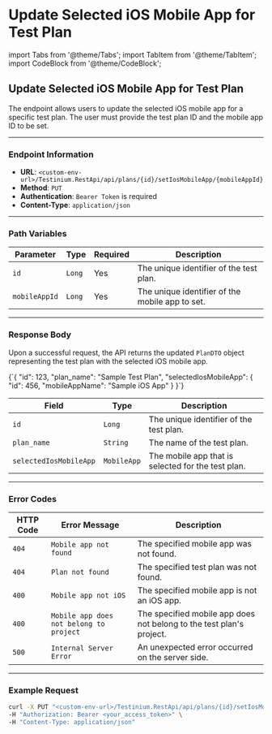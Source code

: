 # Update Selected iOS Mobile App for Test Plan

import Tabs from '@theme/Tabs'; import TabItem from '@theme/TabItem'; import CodeBlock from '@theme/CodeBlock';

## Update Selected iOS Mobile App for Test Plan

The endpoint allows users to update the selected iOS mobile app for a specific test plan. The user must provide the test plan ID and the mobile app ID to be set.

***

### Endpoint Information

* **URL**: `<custom-env-url>/Testinium.RestApi/api/plans/{id}/setIosMobileApp/{mobileAppId}`
* **Method**: `PUT`
* **Authentication**: `Bearer Token` is required
* **Content-Type**: `application/json`

***

### Path Variables

| Parameter     | Type   | Required | Description                                     |
| ------------- | ------ | -------- | ----------------------------------------------- |
| `id`          | `Long` | Yes      | The unique identifier of the test plan.         |
| `mobileAppId` | `Long` | Yes      | The unique identifier of the mobile app to set. |

***

### Response Body

Upon a successful request, the API returns the updated `PlanDTO` object representing the test plan with the selected iOS mobile app.

{\`{ "id": 123, "plan\_name": "Sample Test Plan", "selectedIosMobileApp": { "id": 456, "mobileAppName": "Sample iOS App" } }\`}

| Field                  | Type        | Description                                        |
| ---------------------- | ----------- | -------------------------------------------------- |
| `id`                   | `Long`      | The unique identifier of the test plan.            |
| `plan_name`            | `String`    | The name of the test plan.                         |
| `selectedIosMobileApp` | `MobileApp` | The mobile app that is selected for the test plan. |

***

### Error Codes

| HTTP Code | Error Message                           | Description                                                          |
| --------- | --------------------------------------- | -------------------------------------------------------------------- |
| `404`     | `Mobile app not found`                  | The specified mobile app was not found.                              |
| `404`     | `Plan not found`                        | The specified test plan was not found.                               |
| `400`     | `Mobile app not iOS`                    | The specified mobile app is not an iOS app.                          |
| `400`     | `Mobile app does not belong to project` | The specified mobile app does not belong to the test plan's project. |
| `500`     | `Internal Server Error`                 | An unexpected error occurred on the server side.                     |

***

### Example Request

```bash
curl -X PUT "<custom-env-url>/Testinium.RestApi/api/plans/{id}/setIosMobileApp/{mobileAppId}" \
-H "Authorization: Bearer <your_access_token>" \
-H "Content-Type: application/json"
```
